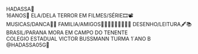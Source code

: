 HADASSA👩  
16ANOS🎉
ELA/DELA
TERROR EM FILMES/SÉRIE🎞📽  
MUSICAS/DANCA💃🎼
FAMILIA/AMIGOS👩🏻‍🤝‍👩🏻👨‍👩‍👧‍👧
DESENHO/LEITURA🖋📚
BRASIL/PARANA
MORA EM CAMPO DO TENENTE                                                                                                                                                 
COLEGIO ESTADUAL VICTOR BUSSMANN
TURMA  1´ANO B
@HADASSA05G🧿
